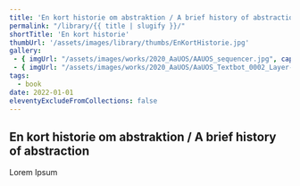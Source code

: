 ```yaml
---
title: 'En kort historie om abstraktion / A brief history of abstraction'
permalink: "/library/{{ title | slugify }}/"
shortTitle: 'En kort historie'
thumbUrl: '/assets/images/library/thumbs/EnKortHistorie.jpg'
gallery:
 - { imgUrl: "/assets/images/works/2020_AaUOS/AAUOS_sequencer.jpg", caption: "" }
 - { imgUrl: "/assets/images/works/2020_AaUOS/AaUOS_Textbot_0002_Layer-20.jpg", caption: "" }
tags:
  - book
date: 2022-01-01
eleventyExcludeFromCollections: false
---
```



<div class="Grid Grid--gutters Grid--full large-Grid--fit">
  <div class="Grid-cell">
    <div class='headerGroup'>
      <h2>En kort historie om abstraktion / A brief history of abstraction</h2>
      <p>Lorem Ipsum</p>
    </div>
  </div>
</div>